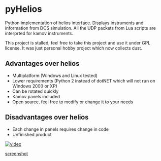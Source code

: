 # pyHelios
Python implementation of helios interface. Displays instruments and information from DCS simulation.
All the UDP packets from Lua scripts are interprted for kamov instruments.

This project is stalled, feel free to take this project and use it under GPL license. It was just personal hobby project which now collects dust.

## Advantages over helios
* Multiplatform (Windows and Linux tested)
* Lower requirements (Python 2 instead of dotNET which will not run on Windows 2000 or XP)
* Can be rotated quickly
* Kamov panels included
* Open source, feel free to modify or change it to your needs

## Disadvantages over helios
* Each change in panels requires change in code
* Unfinished product 


[![video](http://img.youtube.com/vi/a1d2wCB37PQ/0.jpg)](http://www.youtube.com/watch?v=a1d2wCB37PQ)

[screenshot](https://raw.githubusercontent.com/truhlikfredy/pyHelios/master/screenShots/01.png)

